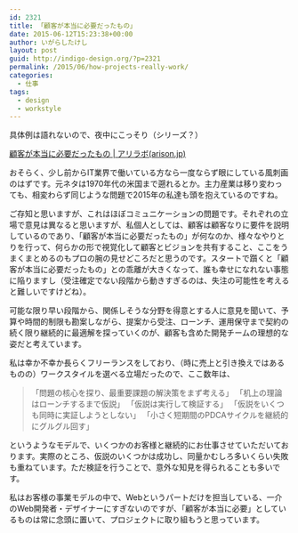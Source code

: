```yaml
---
id: 2321
title: 「顧客が本当に必要だったもの」
date: 2015-06-12T15:23:38+00:00
author: いがらしたけし
layout: post
guid: http://indigo-design.org/?p=2321
permalink: /2015/06/how-projects-really-work/
categories:
  - 仕事
tags:
  - design
  - workstyle
---
```

具体例は語れないので、夜中にこっそり（シリーズ？）

<a href="http://arison.jp/arilabo/arilabo.php?labo=17">顧客が本当に必要だったもの | アリラボ(arison.jp)</a>

おそらく、少し前からIT業界で働いている方なら一度ならず眼にしている風刺画のはずです。元ネタは1970年代の米国まで遡れるとか。主力産業は移り変わっても、相変わらず同じような問題で2015年の私達も頭を抱えているのですね。

ご存知と思いますが、これはほぼコミュニケーションの問題です。それぞれの立場で意見は異なると思いますが、私個人としては、顧客は顧客なりに要件を説明しているのであり、「顧客が本当に必要だったもの」が何なのか、様々なやりとりを行って、何らかの形で視覚化して顧客とビジョンを共有すること、ここをうまくまとめるのもプロの腕の見せどころだと思うのです。スタートで躓くと「顧客が本当に必要だったもの」との乖離が大きくなって、誰も幸せになれない事態に陥りますし（受注確定でない段階から動きすぎるのは、失注の可能性を考えると難しいですけどね）。

可能な限り早い段階から、関係しそうな分野を得意とする人に意見を聞いて、予算や時間的制限も勘案しながら、提案から受注、ローンチ、運用保守まで契約の続く限り継続的に最適解を探っていくのが、顧客も含めた開発チームの理想的な姿だと考えています。

私は幸か不幸か長らくフリーランスをしており、（時に売上と引き換えではあるものの）ワークスタイルを選べる立場だったので、ここ数年は、

<blockquote>
  「問題の核心を探り、最重要課題の解決策をまず考える」
  「机上の理論はローンチするまで仮説」
  「仮説は実行して検証する」
  「仮説をいくつも同時に実証しようとしない」
  「小さく短期間のPDCAサイクルを継続的にグルグル回す」
</blockquote>

というようなモデルで、いくつかのお客様と継続的にお仕事させていただいております。実際のところ、仮説のいくつかは成功し、同量かむしろ多いくらい失敗も重ねています。ただ検証を行うことで、意外な知見を得られることも多いです。

私はお客様の事業モデルの中で、Webというパートだけを担当している、一介のWeb開発者・デザイナーにすぎないのですが、「顧客が本当に必要」としているものは常に念頭に置いて、プロジェクトに取り組もうと思っています。